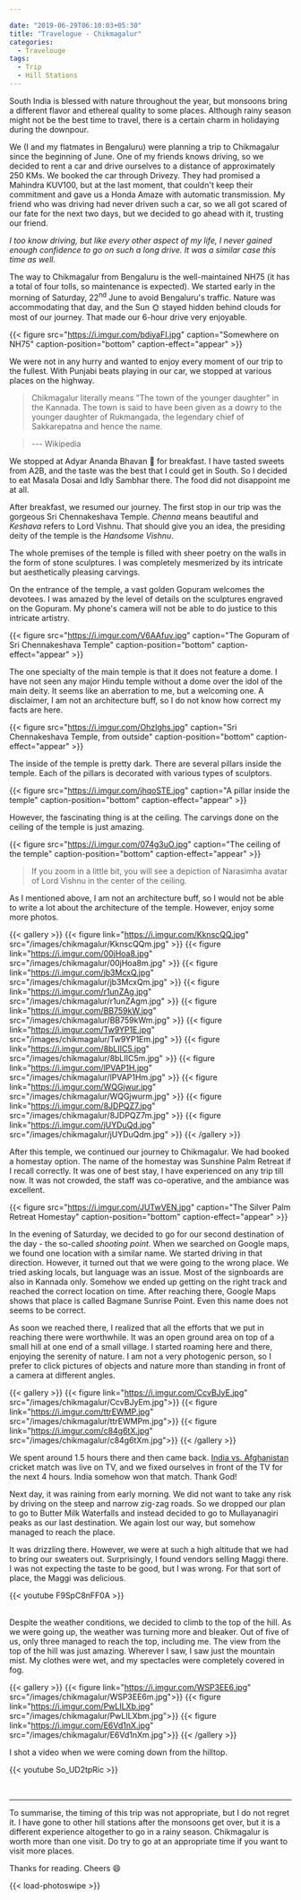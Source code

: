 ```yaml
---

date: "2019-06-29T06:10:03+05:30"
title: "Travelogue - Chikmagalur"
categories:
  - Travelouge
tags:
  - Trip
  - Hill Stations
---
```




South India is blessed with nature throughout the year, but monsoons bring a different flavor and ethereal quality to some places. Although rainy season might not be the best time to travel, there is a certain charm in holidaying during the downpour.

We (I and my flatmates in Bengaluru) were planning a trip to Chikmagalur since the beginning of June. One of my friends knows driving, so we decided to rent a car and drive ourselves to a distance of approximately 250 KMs. We booked the car through Drivezy. They had promised a Mahindra KUV100, but at the last moment, that couldn't keep their commitment and gave us a Honda Amaze with automatic transmission. My friend who was driving had never driven such a car, so we all got scared of our fate for the next two days, but we decided to go ahead with it, trusting our friend. 
 
 
 *I too know driving, but like every other aspect of my life, I never gained enough confidence to go on such a long drive. It was a similar case this time as well.*

The way to Chikmagalur from Bengaluru is the well-maintained NH75 (it has a total of four tolls, so maintenance is expected). We started early in the morning of Saturday, 22<sup>nd</sup> June to avoid Bengaluru's traffic. Nature was accommodating that day, and the Sun 🌞 stayed hidden behind clouds for most of our journey. That made our 6-hour drive very enjoyable. 

{{< figure src="https://i.imgur.com/bdiyaFI.jpg" caption="Somewhere on NH75" caption-position="bottom"  caption-effect="appear" >}}

We were not in any hurry and wanted to enjoy every moment of our trip to the fullest. With Punjabi beats playing in our car, we stopped at various places on the highway.

> Chikmagalur literally means "The town of the younger daughter" in the Kannada. The town is said to have been given as a dowry to the younger daughter of Rukmangada, the legendary chief of Sakkarepatna and hence the name.

 > --- Wikipedia

We stopped at Adyar Ananda Bhavan 🏨 for breakfast. I have tasted sweets from A2B, and the taste was the best that I could get in South. So I decided to eat Masala Dosai and Idly Sambhar there. The food did not disappoint me at all.

After breakfast, we resumed our journey. The first stop in our trip was the gorgeous Sri Chennakeshava Temple. *Chenna* means beautiful and *Keshava* refers to Lord Vishnu. That should give you an idea, the presiding deity of the temple is the *Handsome Vishnu*.

The whole premises of the temple is filled with sheer poetry on the walls in the form of stone sculptures. I was completely mesmerized by its intricate but aesthetically pleasing carvings.

On the entrance of the temple, a vast golden Gopuram welcomes the devotees. I was amazed by the level of details on the sculptures engraved on the Gopuram. My phone's camera will not be able to do justice 
to this intricate artistry.

{{< figure src="https://i.imgur.com/V6AAfuv.jpg" caption="The Gopuram of Sri Chennakeshava Temple" caption-position="bottom"  caption-effect="appear" >}}

The one specialty of the main temple is that it does not feature a dome. I have not seen any major Hindu temple without a dome over the idol of the main deity. It seems like an aberration to me, but a welcoming one. A disclaimer, I am not an architecture buff, so I do not know how correct my facts are here.

{{< figure src="https://i.imgur.com/OhzIghs.jpg" caption="Sri Chennakeshava Temple, from outside" caption-position="bottom"  caption-effect="appear" >}}

The inside of the temple is pretty dark. There are several pillars inside the temple. Each of the pillars is decorated with various types of sculptors.

{{< figure src="https://i.imgur.com/jhqoSTE.jpg" caption="A pillar inside the temple" caption-position="bottom"  caption-effect="appear" >}}

However, the fascinating thing is at the ceiling. The carvings done on the ceiling of the temple is just amazing.

{{< figure src="https://i.imgur.com/074g3uO.jpg" caption="The ceiling of the temple" caption-position="bottom"  caption-effect="appear" >}}

> If you zoom in a little bit, you will see a depiction of Narasimha avatar of Lord Vishnu in the center of the ceiling.

As I mentioned above, I am not an architecture buff, so I would not be able to write a lot about the architecture of the temple. However, enjoy some more photos.

{{< gallery >}}
  {{< figure link="https://i.imgur.com/KknscQQ.jpg" src="/images/chikmagalur/KknscQQm.jpg" >}}
  {{< figure link="https://i.imgur.com/00jHoa8.jpg" src="/images/chikmagalur/00jHoa8m.jpg" >}}
  {{< figure link="https://i.imgur.com/jb3McxQ.jpg" src="/images/chikmagalur/jb3McxQm.jpg" >}}
  {{< figure link="https://i.imgur.com/r1unZAg.jpg" src="/images/chikmagalur/r1unZAgm.jpg" >}}
  {{< figure link="https://i.imgur.com/BB759kW.jpg" src="/images/chikmagalur/BB759kWm.jpg" >}}
  {{< figure link="https://i.imgur.com/Tw9YP1E.jpg" src="/images/chikmagalur/Tw9YP1Em.jpg" >}}
  {{< figure link="https://i.imgur.com/8bLIIC5.jpg" src="/images/chikmagalur/8bLIIC5m.jpg" >}}
  {{< figure link="https://i.imgur.com/lPVAP1H.jpg" src="/images/chikmagalur/lPVAP1Hm.jpg" >}}
  {{< figure link="https://i.imgur.com/WQGjwur.jpg" src="/images/chikmagalur/WQGjwurm.jpg" >}}
  {{< figure link="https://i.imgur.com/8JDPQZ7.jpg" src="/images/chikmagalur/8JDPQZ7m.jpg" >}}
  {{< figure link="https://i.imgur.com/jUYDuQd.jpg" src="/images/chikmagalur/jUYDuQdm.jpg" >}}
{{< /gallery >}}

After this temple, we continued our journey to Chikmagalur. We had booked a homestay option. The name of the homestay was Sunshine Palm Retreat if I recall correctly. It was one of best stay, I have experienced on any trip till now. It was not crowded, the staff was co-operative, and the ambiance was excellent.

{{< figure src="https://i.imgur.com/JUTwVEN.jpg" caption="The Silver Palm Retreat Homestay" caption-position="bottom"  caption-effect="appear" >}}

In the evening of Saturday, we decided to go for our second destination of the day - the so-called *shooting point*. When we searched on Google maps, we found one location with a similar name. We started driving in that direction. However, it turned out that we were going to the wrong place. We tried asking locals, but language was an issue. Most of the signboards are also in Kannada only. Somehow we ended up getting on the right track and reached the correct location on time. After reaching there, Google Maps shows that place is called Bagmane Sunrise Point. Even this name does not seems to be correct.

As soon we reached there, I realized that all the efforts that we put in reaching there were worthwhile. It was an open ground area on top of a small hill at one end of a small village. I started roaming here and there, enjoying the serenity of nature. I am not a very photogenic person, so I prefer to click pictures of objects and nature more than standing in front of a camera at different angles.

{{< gallery >}}
  {{< figure link="https://i.imgur.com/CcvBJyE.jpg" src="/images/chikmagalur/CcvBJyEm.jpg">}}
  {{< figure link="https://i.imgur.com/ttrEWMP.jpg" src="/images/chikmagalur/ttrEWMPm.jpg">}}
  {{< figure link="https://i.imgur.com/c84g6tX.jpg" src="/images/chikmagalur/c84g6tXm.jpg">}}
{{< /gallery >}}

We spent around 1.5 hours there and then came back. [India vs. Afghanistan](https://www.cricbuzz.com/live-cricket-scorecard/20264/ind-vs-afg-match-28-icc-cricket-world-cup-2019) cricket match was live on TV, and we fixed ourselves in front of the TV for the next 4 hours. India somehow won that match. Thank God!

Next day, it was raining from early morning. We did not want to take any risk by driving on the steep and narrow zig-zag roads. So we dropped our plan to go to Butter Milk Waterfalls and instead decided to go to Mullayanagiri peaks as our last destination. We again lost our way, but somehow managed to reach the place. 

It was drizzling there. However, we were at such a high altitude that we had to bring our sweaters out. Surprisingly, I found vendors selling Maggi there. I was not expecting the taste to be good, but I was wrong. For that sort of place, the Maggi was delicious.

{{< youtube F9SpC8nFF0A >}}

<br/>
Despite the weather conditions, we decided to climb to the top of the hill. As we were going up, the weather was turning more and bleaker. Out of five of us, only three managed to reach the top, including me. The view from the top of the hill was just amazing. Wherever I saw, I saw just the mountain mist. My clothes were wet, and my spectacles were completely covered in fog.

{{< gallery >}}
  {{< figure link="https://i.imgur.com/WSP3EE6.jpg" src="/images/chikmagalur/WSP3EE6m.jpg">}}
  {{< figure link="https://i.imgur.com/PwLILXb.jpg" src="/images/chikmagalur/PwLILXbm.jpg">}}
  {{< figure link="https://i.imgur.com/E6Vd1nX.jpg" src="/images/chikmagalur/E6Vd1nXm.jpg">}}
{{< /gallery >}}

I shot a video when we were coming down from the hilltop.

{{< youtube So_UD2tpRic  >}}

<br/>

---

To summarise, the timing of this trip was not appropriate, but I do not regret it. I have gone to other hill stations after the monsoons get over, but it is a different experience altogether to go in a rainy season. Chikmagalur is worth more than one visit. Do try to go at an appropriate time if you want to visit more places.

Thanks for reading. Cheers :smile:

{{< load-photoswipe >}}